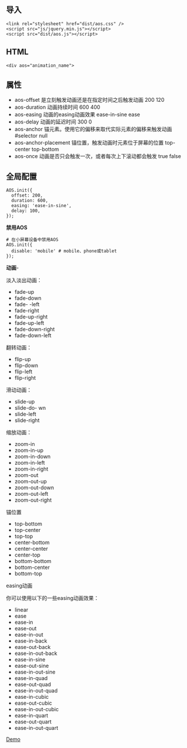 ## 导入

```
<link rel="stylesheet" href="dist/aos.css" />
<script src="js/jquery.min.js"></script>
<script src="dist/aos.js"></script>
```

## HTML

```
<div aos="animation_name">
```

## 属性

- aos-offset	是立刻触发动画还是在指定时间之后触发动画	200	120
- aos-duration	动画持续时间	600	400
- aos-easing	动画的easing动画效果	ease-in-sine	ease
- aos-delay	动画的延迟时间	300	0
- aos-anchor	锚元素。使用它的偏移来取代实际元素的偏移来触发动画	#selector	null
- aos-anchor-placement	锚位置，触发动画时元素位于屏幕的位置	top-center	top-bottom
- aos-once	动画是否只会触发一次，或者每次上下滚动都会触发	true	false



## 全局配置

```
AOS.init({
  offset: 200,
  duration: 600,
  easing: 'ease-in-sine',
  delay: 100,
});
```

**禁用AOS**

```
# 在小屏幕设备中禁用AOS
AOS.init({
  disable: 'mobile' # mobile、phone或tablet
});
```


**动画**- 

淡入淡出动画：

- fade-up
- fade-down
- fade- -left
- fade-right
- fade-up-right
- fade-up-left
- fade-down-right
- fade-down-left

翻转动画：

- flip-up
- flip-down
- flip-left
- flip-right

滑动动画：

- slide-up
- slide-do- wn
- slide-left
- slide-right

缩放动画：

- zoom-in
- zoom-in-up
- zoom-in-down
- zoom-in-left
- zoom-in-right
- zoom-out
- zoom-out-up
- zoom-out-down
- zoom-out-left
- zoom-out-right

锚位置

- top-bottom
- top-center
- top-top
- center-bottom
- center-center
- center-top
- bottom-bottom
- bottom-center
- bottom-top

easing动画

你可以使用以下的一些easing动画效果：

- linear
- ease
- ease-in
- ease-out
- ease-in-out
- ease-in-back
- ease-out-back
- ease-in-out-back
- ease-in-sine
- ease-out-sine
- ease-in-out-sine
- ease-in-quad
- ease-out-quad
- ease-in-out-quad
- ease-in-cubic
- ease-out-cubic
- ease-in-out-cubic
- ease-in-quart
- ease-out-quart
- ease-in-out-quart


[Demo](http://demo.lanrenzhijia.com/demo/41/4139/demo/)